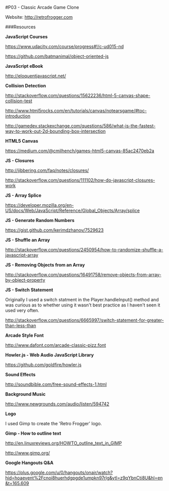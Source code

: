 #P03 - Classic Arcade Game Clone

Website: http://retrofrogger.com

###Resources

**JavaScript Courses**

https://www.udacity.com/course/progress#!/c-ud015-nd

https://github.com/batmanimal/object-oriented-js

**JavaScript eBook**

http://eloquentjavascript.net/

**Collision Detection**

http://stackoverflow.com/questions/15622236/html-5-canvas-shape-collision-test

http://www.html5rocks.com/en/tutorials/canvas/notearsgame/#toc-introduction

http://gamedev.stackexchange.com/questions/586/what-is-the-fastest-way-to-work-out-2d-bounding-box-intersection

**HTML5 Canvas**

https://medium.com/@cmilhench/games-html5-canvas-85ac2470eb2a

**JS - Closures**

http://jibbering.com/faq/notes/closures/

http://stackoverflow.com/questions/111102/how-do-javascript-closures-work

**JS - Array Splice**

https://developer.mozilla.org/en-US/docs/Web/JavaScript/Reference/Global_Objects/Array/splice

**JS - Generate Random Numbers**

https://gist.github.com/kerimdzhanov/7529623

**JS - Shuffle an Array**

http://stackoverflow.com/questions/2450954/how-to-randomize-shuffle-a-javascript-array

**JS - Removing Objects from an Array**

http://stackoverflow.com/questions/16491758/remove-objects-from-array-by-object-property

**JS - Switch Statement**

Originally I used a switch statment in the Player.handleInput() method and was curious as to whether using it wasn't best practice as I haven't seen it used very often.

http://stackoverflow.com/questions/6665997/switch-statement-for-greater-than-less-than

**Arcade Style Font**

http://www.dafont.com/arcade-classic-pizz.font

**Howler.js - Web Audio JavaScript Library**

https://github.com/goldfire/howler.js

**Sound Effects**

http://soundbible.com/free-sound-effects-1.html

**Background Music**

http://www.newgrounds.com/audio/listen/594742

**Logo**

I used Gimp to create the 'Retro Frogger' logo.

**Gimp - How to outline text**

http://en.linuxreviews.org/HOWTO_outline_text_in_GIMP

http://www.gimp.org/

**Google Hangouts Q&A**

https://plus.google.com/u/0/hangouts/onair/watch?hid=hoaevent%2Fcnoi8huerhdgpgde1umpkn97rlg&ytl=z9qYbnCti8U&hl=en&t=165.609

